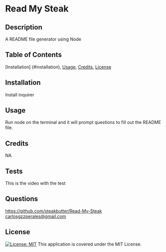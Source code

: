 # Read My Steak

  ## Description
  A README file generator using Node

  ## Table of Contents
  [Installation] (#installation), [Usage](#usage), [Credits](#credits), [License](#license)

  ## Installation
  Install inquirer
  
  ## Usage
  Run node on the terminal and it will prompt questions to fill out the README file.
  
  ## Credits
  NA
  
  ## Tests
  This is the video with the test

  ## Questions
  https://github.com/steakbutter/Read-My-Steak <br> 
  carlosgzzperales@gmail.com
  
  ## License
  [![License: MIT](https://img.shields.io/badge/License-MIT-yellow.svg)](https://opensource.org/licenses/MIT)            This application is covered under the MIT License.
  
